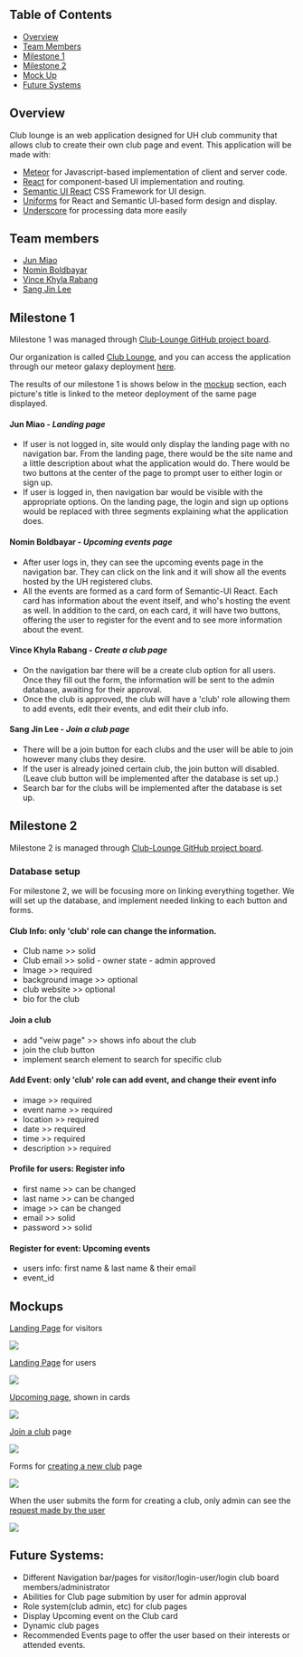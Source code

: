 ## Table of Contents
* [Overview](#overview)
* [Team Members](#team-members)
* [Milestone 1](#milestone-1)
* [Milestone 2](#milestone-2)
* [Mock Up](#mockups)
* [Future Systems](#future-systems)

## Overview
Club lounge is an web application designed for UH club community that allows club to create their own club page and event.
This application will be made with:

* [Meteor](https://www.meteor.com/) for Javascript-based implementation of client and server code.
* [React](https://reactjs.org/) for component-based UI implementation and routing.
* [Semantic UI React](https://react.semantic-ui.com/) CSS Framework for UI design.
* [Uniforms](https://uniforms.tools/) for React and Semantic UI-based form design and display.
* [Underscore](https://underscorejs.org/) for processing data more easily

## Team members
* [Jun Miao](https://junm1ao.github.io/)
* [Nomin Boldbayar](https://nominbold.github.io/)
* [Vince Khyla Rabang](https://vrabang.github.io/)
* [Sang Jin Lee](https://sangjinlee808.github.io/)

## Milestone 1

Milestone 1 was managed through [Club-Lounge GitHub project board](https://github.com/club-lounge/club-lounge/projects/2).

Our organization is called [Club Lounge](https://github.com/club-lounge), and you can access the application through our
meteor galaxy deployment [here](http://clublounge.meteorapp.com/).

The results of our milestone 1 is shows below in the [mockup](#mockups) section, each picture's title is linked to the meteor deployment
of the same page displayed. 

#### Jun Miao - *Landing page*
* If user is not logged in, site would only display the landing page with no navigation bar. From the landing page, there would be the site name and a little description about what the application would do. There would be two buttons at the center of the page to prompt user to either login or sign up.
* If user is logged in, then navigation bar would be visible with the appropriate options. On the landing page, the login and sign up options would be replaced with three segments explaining what the application does.

#### Nomin Boldbayar - *Upcoming events page*
* After user logs in, they can see the upcoming events page in the navigation bar. They can click on the link and it will show 
all the events hosted by the UH registered clubs. 
* All the events are formed as a card form of Semantic-UI React. Each card has information about the event itself, and who's hosting 
the event as well. In addition to the card, on each card, it will have two buttons, offering the user to register for the event and 
to see more information about the event. 

#### Vince Khyla Rabang - *Create a club page*
* On the navigation bar there will be a create club option for all users. Once they fill out the form, the information will be sent
to the admin database, awaiting for their approval.
* Once the club is approved, the club will have a 'club' role allowing them to add events, edit their events, and edit their
club info. 

#### Sang Jin Lee - *Join a club page*
* There will be a join button for each clubs and the user will be able to join however many clubs they desire.
* If the user is already joined certain club, the join button will disabled. (Leave club button will be implemented after the database
is set up.)
* Search bar for the clubs will be implemented after the database is set up. 

## Milestone 2
Milestone 2 is managed through [Club-Lounge GitHub project board](https://github.com/club-lounge/club-lounge/projects/3).

### Database setup
For milestone 2, we will be focusing more on linking everything together. We will set up the database, and implement needed linking
to each button and forms.

#### Club Info: only 'club' role can change the information. 

- Club name >> solid
- Club email >> solid - owner state - admin approved
- Image >> required
- background image >> optional
- club website >> optional
- bio for the club

#### Join a club

- add "veiw page" >> shows info about the club
- join the club button
- implement search element to search for specific club

#### Add Event: only 'club' role can add event, and change their event info

- image >> required
- event name >> required
- location >> required
- date >> required
- time >> required
- description >> required

#### Profile for users: Register info

- first name >> can be changed
- last name >> can be changed
- image >> can be changed
- email >> solid
- password >> solid

#### Register for event: Upcoming events

- users info: first name & last name & their email
- event_id

## Mockups

[Landing Page](http://clublounge.meteorapp.com) for visitors

![](images/landing-page.PNG)

[Landing Page](http://clublounge.meteorapp.com/#/) for users

![](images/landing-signed-in.PNG)

[Upcoming page](http://clublounge.meteorapp.com/#/upcomingevents), shown in cards

![](images/upcoming-events.PNG)

[Join a club](http://clublounge.meteorapp.com/#/joinclub) page

![](images/join.PNG)

Forms for [creating a new club](http://clublounge.meteorapp.com/#/create) page

![](images/create.PNG)

When the user submits the form for creating a club, 
only admin can see the [request made by the user](http://clublounge.meteorapp.com/#/requests)

![](images/approve-admin.PNG)

## Future Systems:
* Different Navigation bar/pages for visitor/login-user/login club board members/administrator
* Abilities for Club page submition by user for admin approval
* Role system(club admin, etc) for club pages
* Display Upcoming event on the Club card
* Dynamic club pages
* Recommended Events page to offer the user based on their interests or attended events. 
